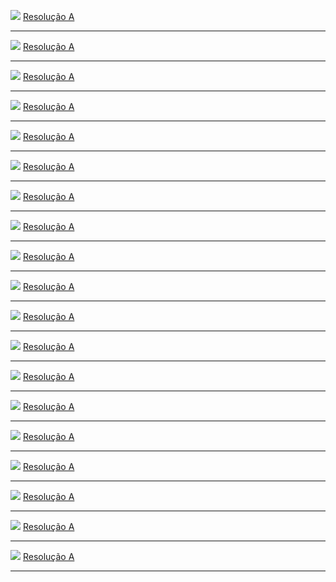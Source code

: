 ![](https://github.com/ricardodarocha/Rust/blob/main/algoritmos/Capitulo6/A.PNG)
[Resolução A](https://github.com/ricardodarocha/Rust/blob/main/algoritmos/Capitulo6/a.rs)

---

![](https://github.com/ricardodarocha/Rust/blob/main/algoritmos/Capitulo6/B.PNG)
[Resolução A](https://github.com/ricardodarocha/Rust/blob/main/algoritmos/Capitulo6/b.rs)

---

![](https://github.com/ricardodarocha/Rust/blob/main/algoritmos/Capitulo6/C.PNG)
[Resolução A](https://github.com/ricardodarocha/Rust/blob/main/algoritmos/Capitulo6/c.rs)

---

![](https://github.com/ricardodarocha/Rust/blob/main/algoritmos/Capitulo6/D.PNG)
[Resolução A](https://github.com/ricardodarocha/Rust/blob/main/algoritmos/Capitulo6/d.rs)

---

![](https://github.com/ricardodarocha/Rust/blob/main/algoritmos/Capitulo6/E.PNG)
[Resolução A](https://github.com/ricardodarocha/Rust/blob/main/algoritmos/Capitulo6/e.rs)

---

![](https://github.com/ricardodarocha/Rust/blob/main/algoritmos/Capitulo6/F.PNG)
[Resolução A](https://github.com/ricardodarocha/Rust/blob/main/algoritmos/Capitulo6/f.rs)

---

![](https://github.com/ricardodarocha/Rust/blob/main/algoritmos/Capitulo6/G.PNG)
[Resolução A](https://github.com/ricardodarocha/Rust/blob/main/algoritmos/Capitulo6/g.rs)

---

![](https://github.com/ricardodarocha/Rust/blob/main/algoritmos/Capitulo6/H.PNG)
[Resolução A](https://github.com/ricardodarocha/Rust/blob/main/algoritmos/Capitulo6/h.rs)

---

![](https://github.com/ricardodarocha/Rust/blob/main/algoritmos/Capitulo6/I.PNG)
[Resolução A](https://github.com/ricardodarocha/Rust/blob/main/algoritmos/Capitulo6/i.rs)

---

![](https://github.com/ricardodarocha/Rust/blob/main/algoritmos/Capitulo6/J.PNG)
[Resolução A](https://github.com/ricardodarocha/Rust/blob/main/algoritmos/Capitulo6/j.rs)

---

![](https://github.com/ricardodarocha/Rust/blob/main/algoritmos/Capitulo6/K.PNG)
[Resolução A](https://github.com/ricardodarocha/Rust/blob/main/algoritmos/Capitulo6/k.rs)

---

![](https://github.com/ricardodarocha/Rust/blob/main/algoritmos/Capitulo6/L.PNG)
[Resolução A](https://github.com/ricardodarocha/Rust/blob/main/algoritmos/Capitulo6/l.rs)

---

![](https://github.com/ricardodarocha/Rust/blob/main/algoritmos/Capitulo6/M.PNG)
[Resolução A](https://github.com/ricardodarocha/Rust/blob/main/algoritmos/Capitulo6/m.rs)

---

![](https://github.com/ricardodarocha/Rust/blob/main/algoritmos/Capitulo6/N.PNG)
[Resolução A](https://github.com/ricardodarocha/Rust/blob/main/algoritmos/Capitulo6/n.rs)

---

![](https://github.com/ricardodarocha/Rust/blob/main/algoritmos/Capitulo6/O.PNG)
[Resolução A](https://github.com/ricardodarocha/Rust/blob/main/algoritmos/Capitulo6/o.rs)

---

![](https://github.com/ricardodarocha/Rust/blob/main/algoritmos/Capitulo6/P.PNG)
[Resolução A](https://github.com/ricardodarocha/Rust/blob/main/algoritmos/Capitulo6/p.rs)

---

![](https://github.com/ricardodarocha/Rust/blob/main/algoritmos/Capitulo6/Q.PNG)
[Resolução A](https://github.com/ricardodarocha/Rust/blob/main/algoritmos/Capitulo6/q.rs)

---

![](https://github.com/ricardodarocha/Rust/blob/main/algoritmos/Capitulo6/R.PNG)
[Resolução A](https://github.com/ricardodarocha/Rust/blob/main/algoritmos/Capitulo6/r.rs)

---

![](https://github.com/ricardodarocha/Rust/blob/main/algoritmos/Capitulo6/S.PNG)
[Resolução A](https://github.com/ricardodarocha/Rust/blob/main/algoritmos/Capitulo6/s.rs)

---
